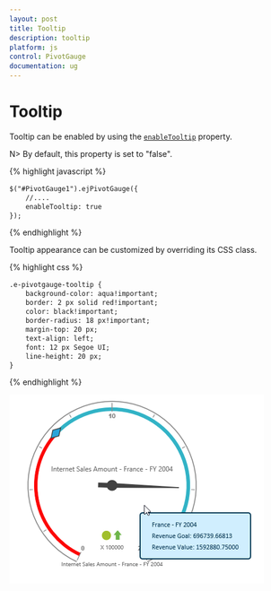 ```yaml
---
layout: post
title: Tooltip
description: tooltip
platform: js
control: PivotGauge
documentation: ug
---
```


# Tooltip

Tooltip can be enabled by using the [`enableTooltip`](/js/api/ejpivotgauge#members:enabletooltip) property. 

N> By default, this property is set to "false".

{% highlight javascript %}

    $("#PivotGauge1").ejPivotGauge({
        //....
        enableTooltip: true
    });

{% endhighlight %}

Tooltip appearance can be customized by overriding its CSS class.

{% highlight css %}

    .e-pivotgauge-tooltip {
        background-color: aqua!important;
        border: 2 px solid red!important;
        color: black!important;
        border-radius: 18 px!important;
        margin-top: 20 px;
        text-align: left;
        font: 12 px Segoe UI;
        line-height: 20 px;
    }

{% endhighlight %}
    
![](Tooltip_images/Tooltip.png) 

